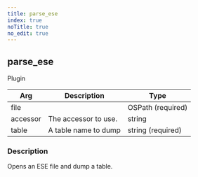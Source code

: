 ```yaml
---
title: parse_ese
index: true
noTitle: true
no_edit: true
---
```




<div class="vql_item"></div>


## parse_ese
<span class='vql_type pull-right page-header'>Plugin</span>



<div class="vqlargs"></div>

Arg | Description | Type
----|-------------|-----
file||OSPath (required)
accessor|The accessor to use.|string
table|A table name to dump|string (required)

### Description

Opens an ESE file and dump a table.

